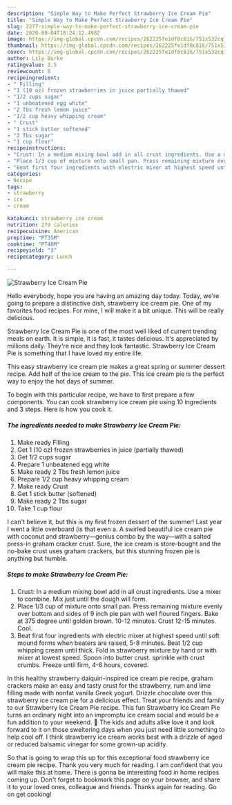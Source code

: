 ```yaml
---
description: "Simple Way to Make Perfect Strawberry Ice Cream Pie"
title: "Simple Way to Make Perfect Strawberry Ice Cream Pie"
slug: 2277-simple-way-to-make-perfect-strawberry-ice-cream-pie
date: 2020-09-04T18:24:12.498Z
image: https://img-global.cpcdn.com/recipes/262225fe1df0c816/751x532cq70/strawberry-ice-cream-pie-recipe-main-photo.jpg
thumbnail: https://img-global.cpcdn.com/recipes/262225fe1df0c816/751x532cq70/strawberry-ice-cream-pie-recipe-main-photo.jpg
cover: https://img-global.cpcdn.com/recipes/262225fe1df0c816/751x532cq70/strawberry-ice-cream-pie-recipe-main-photo.jpg
author: Lily Burke
ratingvalue: 3.5
reviewcount: 8
recipeingredient:
- " Filling"
- "1 (10 oz) frozen strawberries in juice partially thawed"
- "1/2 cups sugar"
- "1 unbeatened egg white"
- "2 Tbs fresh lemon juice"
- "1/2 cup heavy whipping cream"
- " Crust"
- "1 stick butter softened"
- "2 Tbs sugar"
- "1 cup flour"
recipeinstructions:
- "Crust: In a medium mixing bowl add in all crust ingredients. Use a mixer to combine. Mix just until the dough will form."
- "Place 1/3 cup of mixture onto small pan. Press remaining mixture evenly over bottom and sides of 9 inch pie pan with well floured fingers. Bake at 375 degree until golden brown. 10-12 minutes. Crust 12-15 minutes. Cool."
- "Beat first four ingredients with electric mixer at highest speed until soft mound forms when beaters are raised, 5-8 minutes. Beat 1/2 cup whipping cream until thick. Fold in strawberry mixture by hand or with mixer at lowest speed. Spoon into butter crust. sprinkle with crust crumbs. Freeze until firm, 4-6 hours, covered."
categories:
- Recipe
tags:
- strawberry
- ice
- cream

katakunci: strawberry ice cream 
nutrition: 270 calories
recipecuisine: American
preptime: "PT35M"
cooktime: "PT40M"
recipeyield: "3"
recipecategory: Lunch

---
```



![Strawberry Ice Cream Pie](https://img-global.cpcdn.com/recipes/262225fe1df0c816/751x532cq70/strawberry-ice-cream-pie-recipe-main-photo.jpg)

Hello everybody, hope you are having an amazing day today. Today, we're going to prepare a distinctive dish, strawberry ice cream pie. One of my favorites food recipes. For mine, I will make it a bit unique. This will be really delicious.

Strawberry Ice Cream Pie is one of the most well liked of current trending meals on earth. It is simple, it is fast, it tastes delicious. It's appreciated by millions daily. They're nice and they look fantastic. Strawberry Ice Cream Pie is something that I have loved my entire life.

This easy strawberry ice cream pie makes a great spring or summer dessert recipe. Add half of the ice cream to the pie. This ice cream pie is the perfect way to enjoy the hot days of summer.


To begin with this particular recipe, we have to first prepare a few components. You can cook strawberry ice cream pie using 10 ingredients and 3 steps. Here is how you cook it.

<!--inarticleads1-->

##### The ingredients needed to make Strawberry Ice Cream Pie:

1. Make ready  Filling
1. Get 1 (10 oz) frozen strawberries in juice (partially thawed)
1. Get 1/2 cups sugar
1. Prepare 1 unbeatened egg white
1. Make ready 2 Tbs fresh lemon juice
1. Prepare 1/2 cup heavy whipping cream
1. Make ready  Crust
1. Get 1 stick butter (softened)
1. Make ready 2 Tbs sugar
1. Take 1 cup flour


I can&#39;t believe it, but this is my first frozen dessert of the summer! Last year I went a little overboard (is that even a. A swirled beautiful ice cream pie with coconut and strawberry—genius combo by the way—with a salted press-in graham cracker crust. Sure, the ice cream is store-bought and the no-bake crust uses graham crackers, but this stunning frozen pie is anything but humble. 

<!--inarticleads2-->

##### Steps to make Strawberry Ice Cream Pie:

1. Crust: In a medium mixing bowl add in all crust ingredients. Use a mixer to combine. Mix just until the dough will form.
1. Place 1/3 cup of mixture onto small pan. Press remaining mixture evenly over bottom and sides of 9 inch pie pan with well floured fingers. Bake at 375 degree until golden brown. 10-12 minutes. Crust 12-15 minutes. Cool.
1. Beat first four ingredients with electric mixer at highest speed until soft mound forms when beaters are raised, 5-8 minutes. Beat 1/2 cup whipping cream until thick. Fold in strawberry mixture by hand or with mixer at lowest speed. Spoon into butter crust. sprinkle with crust crumbs. Freeze until firm, 4-6 hours, covered.


In this healthy strawberry daiquiri-inspired ice cream pie recipe, graham crackers make an easy and tasty crust for the strawberry, rum and lime filling made with nonfat vanilla Greek yogurt. Drizzle chocolate over this strawberry ice cream pie for a delicious effect. Treat your friends and family to our Strawberry Ice Cream Pie recipe. This fun Strawberry Ice Cream Pie turns an ordinary night into an impromptu ice cream social and would be a fun addition to your weekend. 🙂 The kids and adults alike love it and look forward to it on those sweltering days when you just need little something to help cool off. I think strawberry ice cream works best with a drizzle of aged or reduced balsamic vinegar for some grown-up acidity. 

So that is going to wrap this up for this exceptional food strawberry ice cream pie recipe. Thank you very much for reading. I am confident that you will make this at home. There is gonna be interesting food in home recipes coming up. Don't forget to bookmark this page on your browser, and share it to your loved ones, colleague and friends. Thanks again for reading. Go on get cooking!

